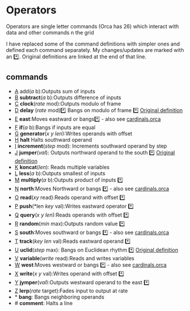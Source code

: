 # Operators 
Operators are single letter commands (Orca has 26) which interact with data and other commands n the grid

I have replaced some of the command definitions with simpler ones and defined each command separately.
My changes/updates are marked with an :asterisk:. Original definitions are linked at the end of that line.

## commands
* [A](https://git.sr.ht/~rabbits/orca-examples/tree/master/basics/a.orca) add(*a* b):Outputs sum of inputs
* [B](https://git.sr.ht/~rabbits/orca-examples/tree/master/basics/b.orca) **subtract**(*a* b):Outputs difference of inputs
* [C](https://git.sr.ht/~rabbits/orca-examples/tree/master/basics/c.orca) **clock**(*rate* mod):Outputs modulo of frame
* [D](https://docs.google.com/spreadsheets/d/1uTc0G1ZM6YOZMSro9523Htooc0q2ke16_3YjUeXDtRk/edit?usp=sharing) **delay** (*rate* mod):asterisk: Bangs on modulo of frame :asterisk: [Original definition](https://git.sr.ht/~rabbits/orca-examples/tree/master/basics/d.orca)
* [E](https://docs.google.com/spreadsheets/d/1uTc0G1ZM6YOZMSro9523Htooc0q2ke16_3YjUeXDtRk/edit?usp=sharing) **east**:Moves eastward or bangs:asterisk: - also see [cardinals.orca](https://git.sr.ht/~rabbits/orca-examples/tree/master/benchmarks/cardinals.orca)
* [F](https://git.sr.ht/~rabbits/orca-examples/tree/master/basics/f.orca) **if**(*a* b):Bangs if inputs are equal
* [G](https://git.sr.ht/~rabbits/orca-examples/tree/master/basics/g.orca) **generator**(*x* *y* *len*):Writes operands with offset
* [H](https://git.sr.ht/~rabbits/orca-examples/tree/master/basics/h.orca) **halt** Halts southward operand
* [I](https://git.sr.ht/~rabbits/orca-examples/tree/master/basics/i.orca) **increment**(*step* mod): Increments southward operand by step
* [J](./j.orca) **jumper**(*val*): Outputs northward operand to the south :asterisk: [Original definition](https://git.sr.ht/~rabbits/orca-examples/tree/master/basics/j.orca)
* [K](https://git.sr.ht/~rabbits/orca-examples/tree/master/basics/k.orca) **koncat**(*len*): Reads multiple variables
* [L](https://git.sr.ht/~rabbits/orca-examples/tree/master/basics/l.orca) **less**(*a* b):Outputs smallest of inputs
* [M](./m.orca) **multiply**(*a* b):Outputs product of inputs :asterisk:
* [N](./n.orca) **north**:Moves Northward or bangs :asterisk: -  also see [cardinals.orca](https://git.sr.ht/~rabbits/orca-examples/tree/master/benchmarks/cardinals.orca)
* [O](./o.orca) **read**(*xy* read):Reads operand with offset :asterisk:
* [P](./p.orca) **push**(*len *key* val):Writes eastward operator :asterisk:
* [Q](./q.orca) **query**(*x* *y* *len*):Reads operands with offset :asterisk:
* [R](./r.orca) **random**(*min* max):Outputs random value :asterisk:
* [S](./s.orca) **south**:Moves southward or bangs :asterisk: - also see [cardinals.orca](https://git.sr.ht/~rabbits/orca-examples/tree/master/benchmarks/cardinals.orca)
* [T](./t.orca) **track**(*key* *len* val):Reads eastward operand :asterisk:
* [U](./u.orca) **uclid**(*step* max): Bangs on Euclidean rhythm :asterisk: [Original definition](https://git.sr.ht/~rabbits/orca-examples/tree/master/basics/u.orca)
* [V](https://git.sr.ht/~rabbits/orca-examples/tree/master/basics/v.orca) **variable**(*write* read):Reads and writes variables
* [W](./w.orca) **west**:Moves westward or bangs :asterisk: - also see [cardinals.orca](https://git.sr.ht/~rabbits/orca-examples/tree/master/benchmarks/cardinals.orca)
* [X](./x.orca) **write**(*x* *y* val):Writes operand with offset :asterisk:
* [Y](./y.orca) **jymper**(*val*):Outputs westward operand to the east :asterisk:
* [Z](https://git.sr.ht/~rabbits/orca-examples/tree/master/basics/z.orca) **lerp**(*rate* target):Fades input to output at rate
* \* **bang**: Bangs neighboring operands
* \# **comment**: Halts a line

